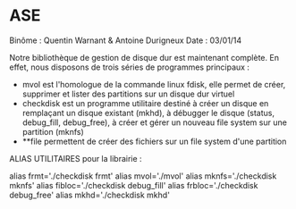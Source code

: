 ASE
===
Binôme : Quentin Warnant & Antoine Durigneux
Date : 03/01/14

Notre bibliothèque de gestion de disque dur est maintenant complète.
En effet, nous disposons de trois séries de programmes principaux :
- mvol est l'homologue de la commande linux fdisk, elle permet de créer, supprimer et lister des partitions sur un disque dur virtuel
- checkdisk est un programme utilitaire destiné à créer un disque en remplaçant un disque existant (mkhd), à débugger le disque (status, debug_fill, debug_free), à créer et gérer un nouveau file system sur une partition (mknfs)
- **file permettent de créer des fichiers sur un file system d'une partition

ALIAS UTILITAIRES pour la librairie :

alias frmt='./checkdisk frmt'
alias mvol='./mvol'
alias mknfs='./checkdisk mknfs'
alias fibloc='./checkdisk debug_fill'
alias frbloc='./checkdisk debug_free'
alias mkhd='./checkdisk mkhd'
